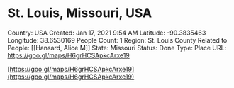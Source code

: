 # St. Louis, Missouri, USA

Country: USA
Created: Jan 17, 2021 9:54 AM
Latitude: -90.3835463
Longitude: 38.6530169
People Count: 1
Region: St. Louis County
Related to People: [[Hansard, Alice M]]
State: Missouri
Status: Done
Type: Place
URL: https://goo.gl/maps/H6grHCSApkcArxe19

[https://goo.gl/maps/H6grHCSApkcArxe19](https://goo.gl/maps/H6grHCSApkcArxe19)